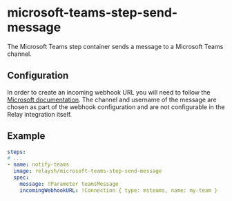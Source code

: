 # microsoft-teams-step-send-message

The Microsoft Teams step container sends a message to a Microsoft Teams channel.

## Configuration

In order to create an incoming webhook URL you will need to follow the [Microsoft documentation](https://docs.microsoft.com/en-us/microsoftteams/platform/webhooks-and-connectors/how-to/add-incoming-webhook). The channel and username of the message are chosen as part of the webhook configuration and are not configurable in the Relay integration itself.

## Example

``` yaml
steps:
# ...
- name: notify-teams
  image: relaysh/microsoft-teams-step-send-message
  spec:
    message: !Parameter teamsMessage
    incomingWebhookURL: !Connection { type: msteams, name: my-team }
```
